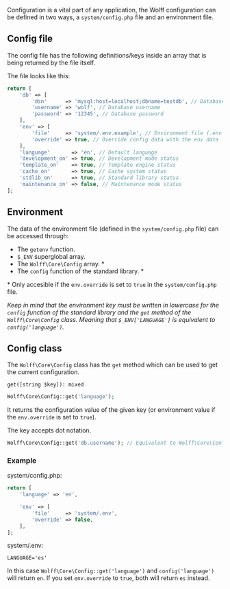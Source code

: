 Configuration is a vital part of any application, the Wolff configuration can be defined in two ways, a `system/config.php` file and an environment file.

## Config file

The config file has the following definitions/keys inside an array that is being returned by the file itself. 

The file looks like this:

```php
return [
    'db' => [
        'dsn'      => 'mysql:host=localhost;dbname=testdb', // Database dsn string
        'username' => 'wolf', // Database username
        'password' => '12345', // Database password
    ],
    'env' => [
        'file'     => 'system/.env.example', // Environment file (.env by default)
        'override' => true, // Override config data with the env data
    ],
    'language'       => 'en', // Default language
    'development_on' => true, // Development mode status
    'template_on'    => true, // Template engine status
    'cache_on'       => true, // Cache system status
    'stdlib_on'      => true, // Standard library status
    'maintenance_on' => false, // Maintenance mode status
];
```

## Environment

The data of the environment file (defined in the `system/config.php` file) can be accessed through:

* The `getenv` function.
* `$_ENV` superglobal array.
* The `Wolff\Core\Config` array. *
* The `config` function of the standard library. *

\* Only accesible if the `env.override` is set to `true` in the `system/config.php` file.

_Keep in mind that the environment key must be written in lowercase for the `config` function of the standard library and the `get` method of the `Wolff\Core\Config` class. Meaning that `$_ENV['LANGUAGE']` is equivalent to `config('language')`._

## Config class

The `Wolff\Core\Config` class has the `get` method which can be used to get the current configuration.

`get([string $key]): mixed`

```php
Wolff\Core\Config::get('language');
```

It returns the configuration value of the given key (or environment value if the `env.override` is set to `true`).

The key accepts dot notation.

```php
Wolff\Core\Config::get('db.username'); // Equivalent to Wolff\Core\Config::get('db')['username']
```

### Example

system/config.php:

```php
return [
    'language' => 'en',

    'env' => [
        'file'     => 'system/.env',
        'override' => false,
    ],
];
```

system/.env:

```
LANGUAGE='es'
```

In this case `Wolff\Core\Config::get('language')` and `config('language')` will return `en`. If you set `env.override` to `true`, both will return `es` instead.
